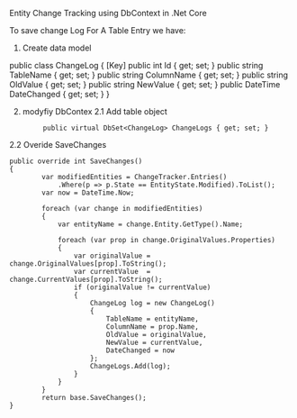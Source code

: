 Entity Change Tracking using DbContext in .Net Core


To save change Log For A Table Entry we have:

1. Create data model

public class ChangeLog
    {
        [Key]
        public int Id { get; set; }
        public string TableName { get; set; }
        public string ColumnName { get; set; }
        public string OldValue { get; set; }
        public string NewValue { get; set; }
        public DateTime DateChanged { get; set; }
    }
    
2. modyfiy DbContex
  2.1 Add table object 
  
            public virtual DbSet<ChangeLog> ChangeLogs { get; set; }    
  
  2.2 Overide SaveChanges

    public override int SaveChanges()
    {
            var modifiedEntities = ChangeTracker.Entries()
                .Where(p => p.State == EntityState.Modified).ToList();
            var now = DateTime.Now;

            foreach (var change in modifiedEntities)
            {
                var entityName = change.Entity.GetType().Name;

                foreach (var prop in change.OriginalValues.Properties)
                {
                    var originalValue = change.OriginalValues[prop].ToString();
                    var currentValue  = change.CurrentValues[prop].ToString();
                    if (originalValue != currentValue)
                    {
                        ChangeLog log = new ChangeLog()
                        {
                            TableName = entityName,
                            ColumnName = prop.Name,
                            OldValue = originalValue,
                            NewValue = currentValue,
                            DateChanged = now
                        };
                        ChangeLogs.Add(log);
                    }
                }
            }
            return base.SaveChanges();
    }
